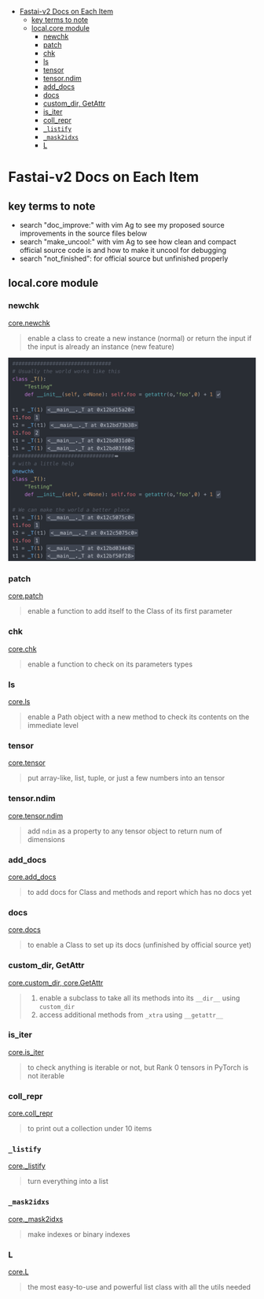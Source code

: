 <!-- TOC -->

- [Fastai-v2 Docs on Each Item](#fastai-v2-docs-on-each-item)
  - [key terms to note](#key-terms-to-note)
  - [local.core module](#localcore-module)
    - [newchk](#newchk)
    - [patch](#patch)
    - [chk](#chk)
    - [ls](#ls)
    - [tensor](#tensor)
    - [tensor.ndim](#tensorndim)
    - [add_docs](#add_docs)
    - [docs](#docs)
    - [custom_dir, GetAttr](#custom_dir-getattr)
    - [is_iter](#is_iter)
    - [coll_repr](#coll_repr)
    - [`_listify`](#_listify)
    - [`_mask2idxs`](#_mask2idxs)
    - [L](#l)

<!-- /TOC -->
# Fastai-v2 Docs on Each Item

## key terms to note
- search "doc_improve:" with vim Ag to see my proposed source improvements in the source files below
- search "make_uncool:" with vim Ag to see how clean and compact official source code is and how to make it uncool for debugging
- search "not_finished": for official source but unfinished properly

## local.core module

### newchk
[core.newchk](https://github.com/EmbraceLife/fastai_docs/blob/my-v2/my-docs/core.newchk.py)
> enable a class to create a new instance (normal) or return the input if the input is already an instance (new feature)
<img src="https://github.com/EmbraceLife/fastai_docs/blob/my-v2/my-docs/images/core.newchk.png" alt="newchk" width="700"/>

### patch
[core.patch](https://github.com/EmbraceLife/fastai_docs/blob/my-v2/my-docs/core.patch.py)
> enable a function to add itself to the Class of its first parameter

### chk
[core.chk](https://github.com/EmbraceLife/fastai_docs/blob/my-v2/my-docs/core.chk.py)
> enable a function to check on its parameters types

### ls
[core.ls](https://github.com/EmbraceLife/fastai_docs/blob/my-v2/my-docs/core.ls.py)
> enable a Path object with a new method to check its contents on the immediate level

### tensor
[core.tensor](https://github.com/EmbraceLife/fastai_docs/blob/my-v2/my-docs/core.tensor.py)
> put array-like, list, tuple, or just a few numbers into an tensor

### tensor.ndim
[core.tensor.ndim](https://github.com/EmbraceLife/fastai_docs/blob/my-v2/my-docs/core.tensor.ndim.py)
> add `ndim` as a property to any tensor object to return num of dimensions

### add_docs
[core.add_docs](https://github.com/EmbraceLife/fastai_docs/blob/my-v2/my-docs/core.add_docs.py)
> to add docs for Class and methods and report which has no docs yet

### docs
[core.docs](https://github.com/EmbraceLife/fastai_docs/blob/my-v2/my-docs/core.docs.py)
> to enable a Class to set up its docs (unfinished by official source yet)


### custom_dir, GetAttr
[core.custom_dir, core.GetAttr](https://github.com/EmbraceLife/fastai_docs/blob/my-v2/my-docs/core.getattr.py)
> 1. enable a subclass to take all its methods into its `__dir__` using `custom_dir`
> 2. access additional methods from `_xtra` using `__getattr__`

### is_iter
[core.is_iter](https://github.com/EmbraceLife/fastai_docs/blob/my-v2/my-docs/core.is_iter.py)
> to check anything is iterable or not, but Rank 0 tensors in PyTorch is not iterable

### coll_repr
[core.coll_repr](https://github.com/EmbraceLife/fastai_docs/blob/my-v2/my-docs/core.coll_repr.py)
> to print out a collection under 10 items

### `_listify`
[core._listify](https://github.com/EmbraceLife/fastai_docs/blob/my-v2/my-docs/core._listify.py)
> turn everything into a list

### `_mask2idxs`
[core._mask2idxs](https://github.com/EmbraceLife/fastai_docs/blob/my-v2/my-docs/core._mask2idxs.py)
> make indexes or binary indexes

### L
[core.L](https://github.com/EmbraceLife/fastai_docs/blob/my-v2/my-docs/core.L.py)
> the most easy-to-use and powerful list class with all the utils needed
